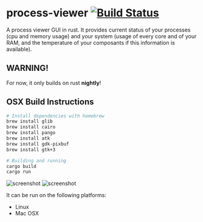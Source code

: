 # process-viewer [![Build Status](https://travis-ci.org/GuillaumeGomez/process-viewer.png?branch=master)](https://travis-ci.org/GuillaumeGomez/process-viewer)
A process viewer GUI in rust. It provides current status of your processes (cpu and memory usage) and your system (usage of every core and of your RAM, and the temperature of your composants if this information is available).

## WARNING!
For now, it only builds on rust __nightly__!

## OSX Build Instructions
```sh
# Install dependencies with homebrew
brew install glib
brew install cairo
brew install pango
brew install atk
brew install gdk-pixbuf
brew install gtk+3

# Building and running
cargo build
cargo run
```


![screenshot](http://guillaume-gomez.fr/image/screen1.png)
![screenshot](http://guillaume-gomez.fr/image/screen2.png)

It can be run on the following platforms:

 * Linux
 * Mac OSX
